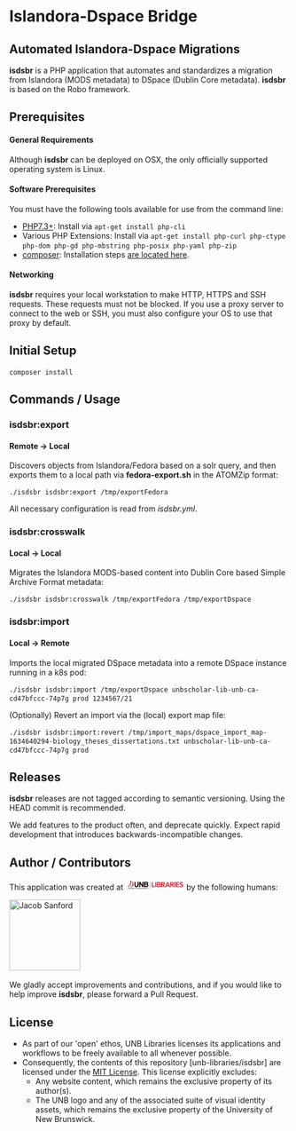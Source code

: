 # Islandora-Dspace Bridge
## Automated Islandora-Dspace Migrations
__isdsbr__ is a PHP application that automates and standardizes a migration from Islandora (MODS metadata) to DSpace (Dublin Core metadata). __isdsbr__ is based on the Robo framework.

## Prerequisites
#### General Requirements
Although __isdsbr__ can be deployed on OSX, the only officially supported operating system is Linux.

#### Software Prerequisites
You must have the following tools available for use from the command line:

* [PHP7.3+](https://php.org/): Install via ```apt-get install php-cli```
* Various PHP Extensions: Install via ```apt-get install php-curl php-ctype php-dom php-gd php-mbstring php-posix php-yaml php-zip```
* [composer](https://getcomposer.org/): Installation steps [are located here](https://getcomposer.org/download/).

#### Networking
__isdsbr__ requires your local workstation to make HTTP, HTTPS and SSH requests. These requests must not be blocked. If you use a proxy server to connect to the web or SSH, you must also configure your OS to use that proxy by default.

## Initial Setup
```
composer install
```

## Commands / Usage
### isdsbr:export
#### Remote -> Local
Discovers objects from Islandora/Fedora based on a solr query, and then exports them to a local path via __fedora-export.sh__ in the ATOMZip format:

```
./isdsbr isdsbr:export /tmp/exportFedora
```

All necessary configuration is read from _isdsbr.yml_.

### isdsbr:crosswalk
#### Local -> Local
Migrates the Islandora MODS-based content into Dublin Core based Simple Archive Format metadata:

```
./isdsbr isdsbr:crosswalk /tmp/exportFedora /tmp/exportDspace
```

### isdsbr:import
#### Local -> Remote
Imports the local migrated DSpace metadata into a remote DSpace instance running in a k8s pod:

```
./isdsbr isdsbr:import /tmp/exportDspace unbscholar-lib-unb-ca-cd47bfccc-74p7g prod 1234567/21
```

(Optionally) Revert an import via the (local) export map file:

```
./isdsbr isdsbr:import:revert /tmp/import_maps/dspace_import_map-1634640294-biology_theses_dissertations.txt unbscholar-lib-unb-ca-cd47bfccc-74p7g prod
```

## Releases
__isdsbr__ releases are not tagged according to semantic versioning. Using the HEAD commit is recommended.

We add features to the product often, and deprecate quickly. Expect rapid development that introduces backwards-incompatible changes.

## Author / Contributors
This application was created at [![UNB Libraries](https://github.com/unb-libraries/assets/raw/master/unblibbadge.png "UNB Libraries")](https://lib.unb.ca) by the following humans:

<a href="https://github.com/JacobSanford"><img src="https://avatars.githubusercontent.com/u/244894?v=3" title="Jacob Sanford" width="128" height="128"></a>

We gladly accept improvements and contributions, and if you would like to help improve __isdsbr__, please forward a Pull Request.

## License
- As part of our 'open' ethos, UNB Libraries licenses its applications and workflows to be freely available to all whenever possible.
- Consequently, the contents of this repository [unb-libraries/isdsbr] are licensed under the [MIT License](http://opensource.org/licenses/mit-license.html). This license explicitly excludes:
    - Any website content, which remains the exclusive property of its author(s).
    - The UNB logo and any of the associated suite of visual identity assets, which remains the exclusive property of the University of New Brunswick.
